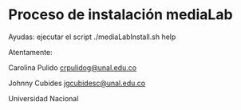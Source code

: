 # Proceso de instalación mediaLab #

Ayudas: ejecutar el script
./mediaLabInstall.sh help

Atentamente:

Carolina Pulido crpulidog@unal.edu.co

Johnny Cubides  jgcubidesc@unal.edu.co

Universidad Nacional


